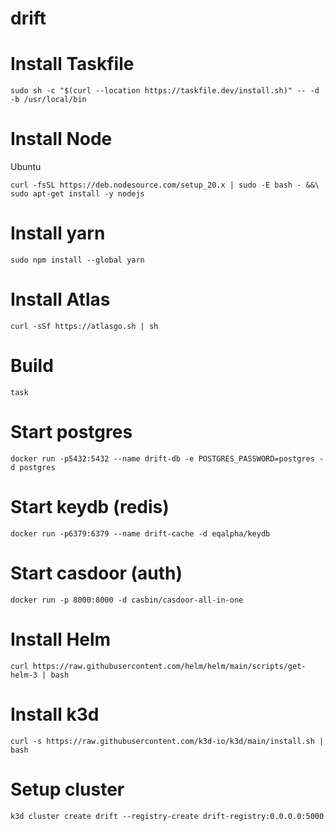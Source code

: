 # drift

# Install Taskfile
```
sudo sh -c "$(curl --location https://taskfile.dev/install.sh)" -- -d -b /usr/local/bin
```

# Install Node

Ubuntu
```
curl -fsSL https://deb.nodesource.com/setup_20.x | sudo -E bash - &&\
sudo apt-get install -y nodejs
```

# Install yarn

```
sudo npm install --global yarn
```

# Install Atlas
```
curl -sSf https://atlasgo.sh | sh
```

# Build 
```
task
```

# Start postgres
```
docker run -p5432:5432 --name drift-db -e POSTGRES_PASSWORD=postgres -d postgres
```

# Start keydb (redis)
```
docker run -p6379:6379 --name drift-cache -d eqalpha/keydb
```

# Start casdoor (auth)
```
docker run -p 8000:8000 -d casbin/casdoor-all-in-one
```

# Install Helm
```
curl https://raw.githubusercontent.com/helm/helm/main/scripts/get-helm-3 | bash
```

# Install k3d
```
curl -s https://raw.githubusercontent.com/k3d-io/k3d/main/install.sh | bash
```


# Setup cluster
```
k3d cluster create drift --registry-create drift-registry:0.0.0.0:5000
```
